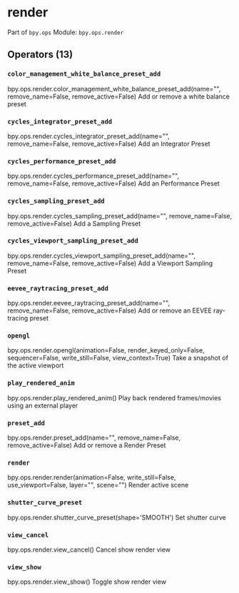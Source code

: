 # render

Part of `bpy.ops`
Module: `bpy.ops.render`

## Operators (13)

### `color_management_white_balance_preset_add`

bpy.ops.render.color_management_white_balance_preset_add(name="", remove_name=False, remove_active=False)
Add or remove a white balance preset

### `cycles_integrator_preset_add`

bpy.ops.render.cycles_integrator_preset_add(name="", remove_name=False, remove_active=False)
Add an Integrator Preset

### `cycles_performance_preset_add`

bpy.ops.render.cycles_performance_preset_add(name="", remove_name=False, remove_active=False)
Add an Performance Preset

### `cycles_sampling_preset_add`

bpy.ops.render.cycles_sampling_preset_add(name="", remove_name=False, remove_active=False)
Add a Sampling Preset

### `cycles_viewport_sampling_preset_add`

bpy.ops.render.cycles_viewport_sampling_preset_add(name="", remove_name=False, remove_active=False)
Add a Viewport Sampling Preset

### `eevee_raytracing_preset_add`

bpy.ops.render.eevee_raytracing_preset_add(name="", remove_name=False, remove_active=False)
Add or remove an EEVEE ray-tracing preset

### `opengl`

bpy.ops.render.opengl(animation=False, render_keyed_only=False, sequencer=False, write_still=False, view_context=True)
Take a snapshot of the active viewport

### `play_rendered_anim`

bpy.ops.render.play_rendered_anim()
Play back rendered frames/movies using an external player

### `preset_add`

bpy.ops.render.preset_add(name="", remove_name=False, remove_active=False)
Add or remove a Render Preset

### `render`

bpy.ops.render.render(animation=False, write_still=False, use_viewport=False, layer="", scene="")
Render active scene

### `shutter_curve_preset`

bpy.ops.render.shutter_curve_preset(shape='SMOOTH')
Set shutter curve

### `view_cancel`

bpy.ops.render.view_cancel()
Cancel show render view

### `view_show`

bpy.ops.render.view_show()
Toggle show render view
